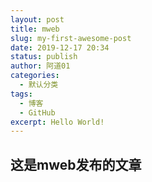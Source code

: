 ```yaml
---
layout: post
title: mweb
slug: my-first-awesome-post
date: 2019-12-17 20:34
status: publish
author: 阿道01
categories: 
  - 默认分类
tags: 
  - 博客
  - GitHub
excerpt: Hello World!
---
```


##  这是mweb发布的文章